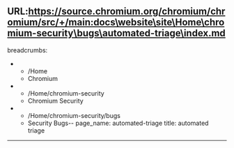URL:https://source.chromium.org/chromium/chromium/src/+/main:docs\website\site\Home\chromium-security\bugs\automated-triage\index.md
---
breadcrumbs:
- - /Home
  - Chromium
- - /Home/chromium-security
  - Chromium Security
- - /Home/chromium-security/bugs
  - Security Bugs--
page_name: automated-triage
title: automated triage
---
